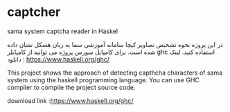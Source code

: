 # captcher
sama system captcha reader in Haskel

در این پروژه نحوه تشخیص تصاویر کپچا سامانه آموزشی سما به زبان هسکل نشان داده شده است.
برای کامپایل سورس پروژه می توانید از کامپایلر ghc استفاده کنید. لینک دانلود :
https://www.haskell.org/ghc/


This project shows the approach of detecting capthcha characters of sama system using the haskell programming language.
You can use GHC compiler to compile the project source code.

download link :https://www.haskell.org/ghc/
